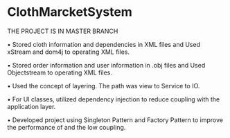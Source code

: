 # ClothMarcketSystem

THE PROJECT IS IN MASTER BRANCH

•	Stored cloth information and dependencies in XML files and Used xStream and dom4j to operating XML files. 

•	Stored order information and user information in .obj files and Used Objectstream to operating XML files. 

•	Used the concept of layering. The path was view to Service to IO.

•	For UI classes, utilized dependency injection to reduce coupling with the application layer.

•	Developed project using Singleton Pattern and Factory Pattern to improve the performance of and the low coupling.


